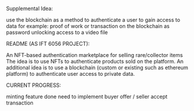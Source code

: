 Supplemental Idea:

use the blockchain as a method to authenticate a user to gain access to data
for example: proof of work or transaction on the blockchain as password unlocking access to a video file

README (AS IFT 6056 PROJECT):

An NFT-based authentication marketplace for selling rare/collector items
The idea is to use NFTs to authenticate products sold on the platform.
An additional idea is to use a blockchain (custom or existing such as ethereum platform) to authenticate user access to private data.

CURRENT PROGRESS:

minting feature done
need to implement buyer offer / seller accept transaction